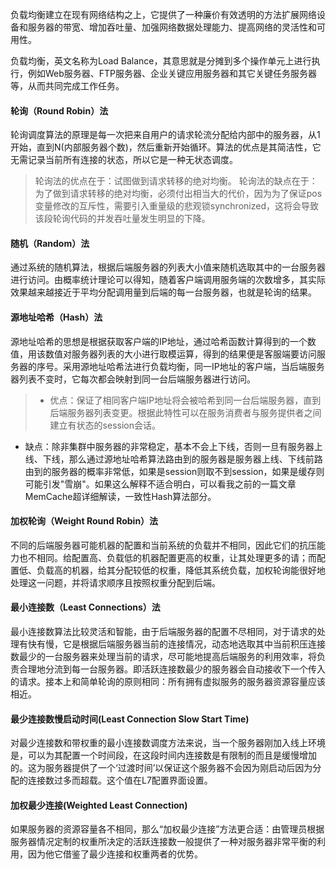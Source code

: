 负载均衡建立在现有网络结构之上，它提供了一种廉价有效透明的方法扩展网络设备和服务器的带宽、增加吞吐量、加强网络数据处理能力、提高网络的灵活性和可用性。

负载均衡，英文名称为Load Balance，其意思就是分摊到多个操作单元上进行执行，例如Web服务器、FTP服务器、企业关键应用服务器和其它关键任务服务器等，从而共同完成工作任务。

#### 轮询（Round Robin）法
轮询调度算法的原理是每一次把来自用户的请求轮流分配给内部中的服务器，从1开始，直到N(内部服务器个数)，然后重新开始循环。算法的优点是其简洁性，它无需记录当前所有连接的状态，所以它是一种无状态调度。

>轮询法的优点在于：试图做到请求转移的绝对均衡。
轮询法的缺点在于：为了做到请求转移的绝对均衡，必须付出相当大的代价，因为为了保证pos变量修改的互斥性，需要引入重量级的悲观锁synchronized，这将会导致该段轮询代码的并发吞吐量发生明显的下降。


#### 随机（Random）法
通过系统的随机算法，根据后端服务器的列表大小值来随机选取其中的一台服务器进行访问。由概率统计理论可以得知，随着客户端调用服务端的次数增多，其实际效果越来越接近于平均分配调用量到后端的每一台服务器，也就是轮询的结果。


#### 源地址哈希（Hash）法
源地址哈希的思想是根据获取客户端的IP地址，通过哈希函数计算得到的一个数值，用该数值对服务器列表的大小进行取模运算，得到的结果便是客服端要访问服务器的序号。采用源地址哈希法进行负载均衡，同一IP地址的客户端，当后端服务器列表不变时，它每次都会映射到同一台后端服务器进行访问。

>- 优点：保证了相同客户端IP地址将会被哈希到同一台后端服务器，直到后端服务器列表变更。根据此特性可以在服务消费者与服务提供者之间建立有状态的session会话。
- 缺点：除非集群中服务器的非常稳定，基本不会上下线，否则一旦有服务器上线、下线，那么通过源地址哈希算法路由到的服务器是服务器上线、下线前路由到的服务器的概率非常低，如果是session则取不到session，如果是缓存则可能引发"雪崩"。如果这么解释不适合明白，可以看我之前的一篇文章MemCache超详细解读，一致性Hash算法部分。

#### 加权轮询（Weight Round Robin）法
不同的后端服务器可能机器的配置和当前系统的负载并不相同，因此它们的抗压能力也不相同。给配置高、负载低的机器配置更高的权重，让其处理更多的请；而配置低、负载高的机器，给其分配较低的权重，降低其系统负载，加权轮询能很好地处理这一问题，并将请求顺序且按照权重分配到后端。


#### 最小连接数（Least Connections）法
最小连接数算法比较灵活和智能，由于后端服务器的配置不尽相同，对于请求的处理有快有慢，它是根据后端服务器当前的连接情况，动态地选取其中当前积压连接数最少的一台服务器来处理当前的请求，尽可能地提高后端服务的利用效率，将负责合理地分流到每一台服务器。即活跃连接数最少的服务器会自动接收下一个传入的请求。接本上和简单轮询的原则相同：所有拥有虚拟服务的服务器资源容量应该相近。

#### 最少连接数慢启动时间(Least Connection Slow Start Time)
对最少连接数和带权重的最小连接数调度方法来说，当一个服务器刚加入线上环境是，可以为其配置一个时间段，在这段时间内连接数是有限制的而且是缓慢增加的。这为服务器提供了一个‘过渡时间’以保证这个服务器不会因为刚启动后因为分配的连接数过多而超载。这个值在L7配置界面设置。

#### 加权最少连接(Weighted Least Connection)
如果服务器的资源容量各不相同，那么“加权最少连接”方法更合适：由管理员根据服务器情况定制的权重所决定的活跃连接数一般提供了一种对服务器非常平衡的利用，因为他它借鉴了最少连接和权重两者的优势。









